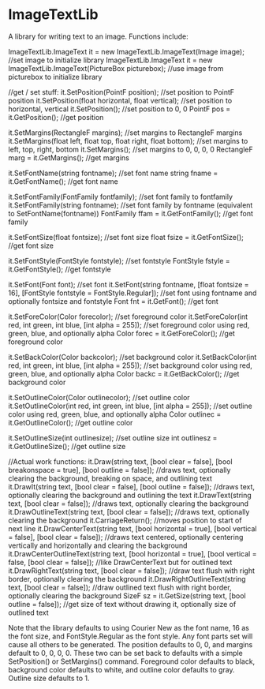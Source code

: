 # ImageTextLib
A library for writing text to an image.  Functions include:

ImageTextLib.ImageText it = new ImageTextLib.ImageText(Image image); //set image to initialize library
ImageTextLib.ImageText it = new ImageTextLib.ImageText(PictureBox picturebox); //use image from picturebox to initialize library

//get / set stuff:
it.SetPosition(PointF position); //set position to PointF position
it.SetPosition(float horizontal, float vertical); //set position to horizontal, vertical
it.SetPosition(); //set position to 0, 0
PointF pos = it.GetPosition(); //get position

it.SetMargins(RectangleF margins); //set margins to RectangleF margins
it.SetMargins(float left, float top, float right, float bottom); //set margins to left, top, right, bottom
it.SetMargins(); //set margins to 0, 0, 0, 0
RectangleF marg = it.GetMargins(); //get margins

it.SetFontName(string fontname); //set font name
string fname = it.GetFontName(); //get font name

it.SetFontFamily(FontFamily fontfamily); //set font family to fontfamily
it.SetFontFamily(string fontname); //set font family by fontname (equivalent to SetFontName(fontname))
FontFamily ffam = it.GetFontFamily(); //get font family

it.SetFontSize(float fontsize); //set font size
float fsize = it.GetFontSize(); //get font size

it.SetFontStyle(FontStyle fontstyle); //set fontstyle
FontStyle fstyle = it.GetFontStyle(); //get fontstyle

it.SetFont(Font font); //set font
it.SetFont(string fontname, [float fontsize = 16], [FontStyle fontstyle = FontStyle.Regular]); //set font using fontname and optionally fontsize and fontstyle
Font fnt = it.GetFont(); //get font

it.SetForeColor(Color forecolor); //set foreground color
it.SetForeColor(int red, int green, int blue, [int alpha = 255]); //set foreground color using red, green, blue, and optionally alpha
Color forec = it.GetForeColor(); //get foreground color

it.SetBackColor(Color backcolor); //set background color
it.SetBackColor(int red, int green, int blue, [int alpha = 255]); //set background color using red, green, blue, and optionally alpha
Color backc = it.GetBackColor(); //get background color

it.SetOutlineColor(Color outlinecolor); //set outline color
it.SetOutlineColor(int red, int green, int blue, [int alpha = 255]); //set outline color using red, green, blue, and optionally alpha
Color outlinec = it.GetOutlineColor(); //get outline color

it.SetOutlineSize(int outlinesize); //set outline size
int outlinesz = it.GetOutlineSize(); //get outline size

//Actual work functions:
it.Draw(string text, [bool clear = false], [bool breakonspace = true], [bool outline = false]); //draws text, optionally clearing the background, breaking on space, and outlining text
it.DrawIt(string text, [bool clear = false], [bool outline = false]); //draws text, optionally clearing the background and outlining the text
it.DrawText(string text, [bool clear = false]); //draws text, optionally clearing the background
it.DrawOutlineText(string text, [bool clear = false]); //draws text, optionally clearing the background
it.CarriageReturn(); //moves position to start of next line
it.DrawCenterText(string text, [bool horizontal = true], [bool vertical = false], [bool clear = false]); //draws text centered, optionally centering vertically and horizontally and clearing the background
it.DrawCenterOutlineText(string text, [bool horizontal = true], [bool vertical = false, [bool clear = false]); //like DrawCenterText but for outlined text
it.DrawRightText(string text, [bool clear = false]); //draw text flush with right border, optionally clearing the background
it.DrawRightOutlineText(string text, [bool clear = false]); //draw outlined text flush with right border, optionally clearing the background
SizeF sz = it.GetSize(string text, [bool outline = false]); //get size of text without drawing it, optionally size of outlined text

Note that the library defaults to using Courier New as the font name, 16 as the font size, and FontStyle.Regular as the font style.  Any
font parts set will cause all others to be generated.  The position defaults to 0, 0, and margins default to 0, 0, 0, 0.  These two can be
set back to defaults with a simple SetPosition() or SetMargins() command.  Foreground color defaults to black, background color defaults to
white, and outline color defaults to gray.  Outline size defaults to 1.
